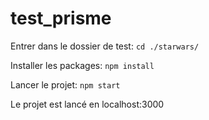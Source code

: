 # test_prisme

Entrer dans le dossier de test:
`cd ./starwars/`

Installer les packages:
`npm install`

Lancer le projet:
`npm start`

Le projet est lancé en localhost:3000
